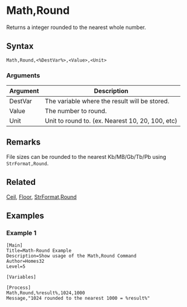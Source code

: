 # Math,Round

Returns a integer rounded to the nearest whole number.

## Syntax

```pebakery
Math,Round,<%DestVar%>,<Value>,<Unit>
```

### Arguments

| Argument | Description |
| --- | --- |
| DestVar | The variable where the result will be stored. |
| Value | The number to round. |
| Unit | Unit to round to. (ex. Nearest 10, 20, 100, etc) |

## Remarks

File sizes can be rounded to the nearest Kb/MB/Gb/Tb/Pb using `StrFormat,Round`.

## Related

[Ceil](./Ceil.md), [Floor](./Floor.md), [StrFormat,Round](../String/Round.md)

## Examples

### Example 1

```pebakery
[Main]
Title=Math-Round Example
Description=Show usage of the Math,Round Command
Author=Homes32
Level=5

[Variables]

[Process]
Math,Round,%result%,1024,1000
Message,"1024 rounded to the nearest 1000 = %result%"
```